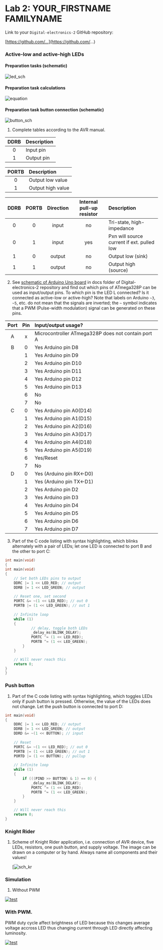 # Lab 2: YOUR_FIRSTNAME FAMILYNAME

Link to your `Digital-electronics-2` GitHub repository:

   [https://github.com/...](https://github.com/...)


### Active-low and active-high LEDs

#### Preparation tasks (schematic)

![led_sch](sch.png)

#### Preparation task calculations

![equation](eq.png)

#### Preparation task button connection (schematic)

![button_sch](button_conn.png)

1. Complete tables according to the AVR manual.

| **DDRB** | **Description** |
| :-: | :-- |
| 0 | Input pin |
| 1 | Output pin |

| **PORTB** | **Description** |
| :-: | :-- |
| 0 | Output low value |
| 1 | Output high value |

| **DDRB** | **PORTB** | **Direction** | **Internal pull-up resistor** | **Description** |
| :-: | :-: | :-: | :-: | :-- |
| 0 | 0 | input | no | Tri-state, high-impedance |
| 0 | 1 | input | yes | Pxn will source current if ext. pulled low |
| 1 | 0 | output | no | Output low (sink) |
| 1 | 1 | output | no | Output high (source) |

2. See [schematic of Arduino Uno board](../../Docs/arduino_shield.pdf) in docs folder of Digital-electronics-2 repository and find out which pins of ATmega328P can be used as input/output pins. To which pin is the LED L connected? Is it connected as active-low or active-high? Note that labels on Arduino `~3`, `~5`, etc. do not mean that the signals are inverted; the `~` symbol indicates that a PWM (Pulse-width modulation) signal can be generated on these pins.

| **Port** | **Pin** | **Input/output usage?** |
| :-: | :-: | :-- |
| A | x | Microcontroller ATmega328P does not contain port A |
| B | 0 | Yes Arduino pin D8 |
|   | 1 | Yes Arduino pin D9 |
|   | 2 | Yes Arduino pin D10 |
|   | 3 | Yes Arduino pin D11 |
|   | 4 | Yes Arduino pin D12 |
|   | 5 | Yes Arduino pin D13 |
|   | 6 | No |
|   | 7 | No |
| C | 0 | Yes Arduino pin A0(D14) |
|   | 1 | Yes Arduino pin A1(D15) |
|   | 2 | Yes Arduino pin A2(D16) |
|   | 3 | Yes Arduino pin A3(D17) |
|   | 4 | Yes Arduino pin A4(D18)|
|   | 5 | Yes Arduino pin A5(D19) |
|   | 6 | Yes/Reset |
|   | 7 | No |
| D | 0 | Yes (Arduino pin RX<-D0) |
|   | 1 | Yes (Arduino pin TX<-D1) |
|   | 2 | Yes Arduino pin D2 |
|   | 3 | Yes Arduino pin D3 |
|   | 4 | Yes Arduino pin D4 |
|   | 5 | Yes Arduino pin D5 |
|   | 6 | Yes Arduino pin D6 |
|   | 7 | Yes Arduino pin D7 |

3. Part of the C code listing with syntax highlighting, which blinks alternately with a pair of LEDs; let one LED is connected to port B and the other to port C:

```c
int main(void)
{
int main(void)
{
	// Set both LEDs pins to output
    DDRC |= 1 << LED_RED; // output
    DDRB |= 1 << LED_GREEN; // output
    
    // Reset one, set second
    PORTC &= ~(1 << LED_RED); // out 0
    PORTB |= (1 << LED_GREEN); // out 1
    
    // Infinite loop
    while (1)
    {		
			// delay, toggle both LEDs
            _delay_ms(BLINK_DELAY);
            PORTC ^= (1 << LED_RED);
            PORTB ^= (1 << LED_GREEN);    
        }
    }

    // Will never reach this
    return 0;
}
}
```


### Push button

1. Part of the C code listing with syntax highlighting, which toggles LEDs only if push button is pressed. Otherwise, the value of the LEDs does not change. Let the push button is connected to port D:

```c
int main(void)
{
    DDRC |= 1 << LED_RED; // output
    DDRB |= 1 << LED_GREEN; // output
    DDRD &= ~(1 << BUTTON); // input
    
    // Reset
    PORTC &= ~(1 << LED_RED); // out 0
    PORTB |= (1 << LED_GREEN); // out 1
    PORTD |= (1 << BUTTON); // pullup
    
    // Infinite loop
    while (1)
    {
        if (((PIND >> BUTTON) & 1) == 0) {
            _delay_ms(BLINK_DELAY);
            PORTC ^= (1 << LED_RED);
            PORTB ^= (1 << LED_GREEN);    
        }
    }

    // Will never reach this
    return 0;
}
```


### Knight Rider

1. Scheme of Knight Rider application, i.e. connection of AVR device, five LEDs, resistors, one push button, and supply voltage. The image can be drawn on a computer or by hand. Always name all components and their values!

   [![sch_kr](sch_kr.png)
   
### Simulation 

1. Without PWM

[![test](http://img.youtube.com/vi/AWYQtBLKQeA/0.jpg)](http://www.youtube.com/watch?v=AWYQtBLKQeA "Simulation")

### With PWM. 

PWM duty cycle affect brightness of LED because this changes average voltage accross LED thus changing current through LED directly affecting luminosity.

[![test](http://img.youtube.com/vi/2FubTD8N8TU/0.jpg)](http://www.youtube.com/watch?v=2FubTD8N8TU "Simulation")
